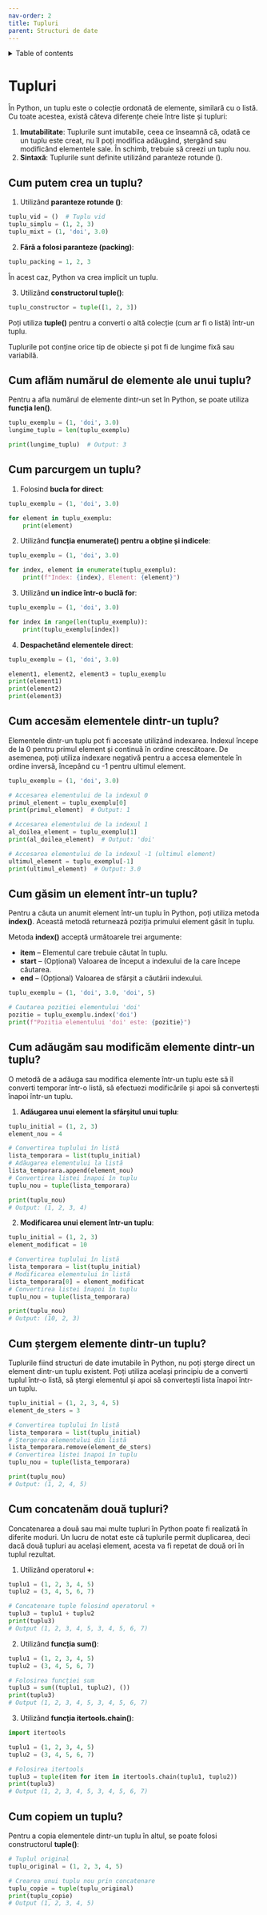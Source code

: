 ```yaml
---
nav-order: 2
title: Tupluri
parent: Structuri de date
---
```


<details markdown="block">
  <summary>
    Table of contents
  </summary>
  {: .text-delta }
1. TOC
{:toc}
</details>

# Tupluri

În Python, un tuplu este o colecție ordonată de elemente, similară cu o listă. Cu toate acestea, există câteva diferențe cheie între liste și tupluri:

1. **Imutabilitate**: Tuplurile sunt imutabile, ceea ce înseamnă că, odată ce un tuplu este creat, nu îl poți modifica adăugând, ștergând sau modificând elementele sale. În schimb, trebuie să creezi un tuplu nou.
2. **Sintaxă**: Tuplurile sunt definite utilizând paranteze rotunde ().

## Cum putem crea un tuplu?
1. Utilizând **paranteze rotunde ()**:
```python
tuplu_vid = ()  # Tuplu vid
tuplu_simplu = (1, 2, 3)
tuplu_mixt = (1, 'doi', 3.0)
```
2. **Fără a folosi paranteze (packing)**:
```python
tuplu_packing = 1, 2, 3
```
În acest caz, Python va crea implicit un tuplu.

3. Utilizând **constructorul tuple()**:
```python
tuplu_constructor = tuple([1, 2, 3])
```
Poți utiliza **tuple()** pentru a converti o altă colecție (cum ar fi o listă) într-un tuplu.

Tuplurile pot conține orice tip de obiecte și pot fi de lungime fixă sau variabilă.
## Cum aflăm numărul de elemente ale unui tuplu?
Pentru a afla numărul de elemente dintr-un set în Python, se poate utiliza **funcția len()**.
```python
tuplu_exemplu = (1, 'doi', 3.0)
lungime_tuplu = len(tuplu_exemplu)

print(lungime_tuplu)  # Output: 3
```
## Cum parcurgem un tuplu?
1. Folosind **bucla for direct**:
```python
tuplu_exemplu = (1, 'doi', 3.0)

for element in tuplu_exemplu:
    print(element)
```
2. Utilizând **funcția enumerate() pentru a obține și indicele**:
```python
tuplu_exemplu = (1, 'doi', 3.0)

for index, element in enumerate(tuplu_exemplu):
    print(f"Index: {index}, Element: {element}")
```
3. Utilizând **un indice într-o buclă for**:
```python
tuplu_exemplu = (1, 'doi', 3.0)

for index in range(len(tuplu_exemplu)):
    print(tuplu_exemplu[index])
```
4. **Despachetând elementele direct**:
```python
tuplu_exemplu = (1, 'doi', 3.0)

element1, element2, element3 = tuplu_exemplu
print(element1)
print(element2)
print(element3)
```
## Cum accesăm elementele dintr-un tuplu?
Elementele dintr-un tuplu pot fi accesate utilizând indexarea. Indexul începe de la 0 pentru primul element și continuă în ordine crescătoare. De asemenea, poți utiliza indexare negativă pentru a accesa elementele în ordine inversă, începând cu -1 pentru ultimul element.
```python
tuplu_exemplu = (1, 'doi', 3.0)

# Accesarea elementului de la indexul 0
primul_element = tuplu_exemplu[0]
print(primul_element)  # Output: 1

# Accesarea elementului de la indexul 1
al_doilea_element = tuplu_exemplu[1]
print(al_doilea_element)  # Output: 'doi'

# Accesarea elementului de la indexul -1 (ultimul element)
ultimul_element = tuplu_exemplu[-1]
print(ultimul_element)  # Output: 3.0
```
## Cum găsim un element într-un tuplu?
Pentru a căuta un anumit element într-un tuplu în Python, poți utiliza metoda **index()**. Această metodă returnează poziția primului element găsit în tuplu.

Metoda **index()** acceptă următoarele trei argumente:

- **item** – Elementul care trebuie căutat în tuplu.
- **start** – (Opțional) Valoarea de început a indexului de la care începe căutarea.
- **end** – (Opțional) Valoarea de sfârșit a căutării indexului.
```python
tuplu_exemplu = (1, 'doi', 3.0, 'doi', 5)

# Cautarea pozitiei elementului 'doi'
pozitie = tuplu_exemplu.index('doi')
print(f"Pozitia elementului 'doi' este: {pozitie}")
```
## Cum adăugăm sau modificăm elemente dintr-un tuplu?
O metodă de a adăuga sau modifica elemente într-un tuplu este să îl converti temporar într-o listă, să efectuezi modificările și apoi să convertești înapoi într-un tuplu.
 
1. **Adăugarea unui element la sfârșitul unui tuplu**:
```python
tuplu_initial = (1, 2, 3)
element_nou = 4

# Convertirea tuplului în listă
lista_temporara = list(tuplu_initial)
# Adăugarea elementului la listă
lista_temporara.append(element_nou)
# Convertirea listei înapoi în tuplu
tuplu_nou = tuple(lista_temporara)

print(tuplu_nou)
# Output: (1, 2, 3, 4) 
```
2. **Modificarea unui element într-un tuplu**:
```python
tuplu_initial = (1, 2, 3)
element_modificat = 10

# Convertirea tuplului în listă
lista_temporara = list(tuplu_initial)
# Modificarea elementului în listă
lista_temporara[0] = element_modificat
# Convertirea listei înapoi în tuplu
tuplu_nou = tuple(lista_temporara)

print(tuplu_nou)
# Output: (10, 2, 3)
 ```
## Cum ștergem elemente dintr-un tuplu?
Tuplurile fiind structuri de date imutabile în Python, nu poți șterge direct un element dintr-un tuplu existent. Poți utiliza același principiu de a converti tuplul într-o listă, să ștergi elementul și apoi să convertești lista înapoi într-un tuplu.
```python
tuplu_initial = (1, 2, 3, 4, 5)
element_de_sters = 3

# Convertirea tuplului în listă
lista_temporara = list(tuplu_initial)
# Ștergerea elementului din listă
lista_temporara.remove(element_de_sters)
# Convertirea listei înapoi în tuplu
tuplu_nou = tuple(lista_temporara)

print(tuplu_nou)
# Output: (1, 2, 4, 5)
```
## Cum concatenăm două tupluri?
Concatenarea a două sau mai multe tupluri în Python poate fi realizată în diferite moduri. Un lucru de notat este că tuplurile permit duplicarea, deci dacă două tupluri au același element, acesta va fi repetat de două ori în tuplul rezultat.
1. Utilizând operatorul **+**:
```python
tuplu1 = (1, 2, 3, 4, 5)
tuplu2 = (3, 4, 5, 6, 7)

# Concatenare tuple folosind operatorul +
tuplu3 = tuplu1 + tuplu2
print(tuplu3)
# Output (1, 2, 3, 4, 5, 3, 4, 5, 6, 7)
```
2. Utilizând **funcția sum()**:
```python
tuplu1 = (1, 2, 3, 4, 5)
tuplu2 = (3, 4, 5, 6, 7)

# Folosirea funcției sum
tuplu3 = sum((tuplu1, tuplu2), ())
print(tuplu3)
# Output (1, 2, 3, 4, 5, 3, 4, 5, 6, 7)
```
3. Utilizând **funcția itertools.chain()**:
```python
import itertools

tuplu1 = (1, 2, 3, 4, 5)
tuplu2 = (3, 4, 5, 6, 7)

# Folosirea itertools
tuplu3 = tuple(item for item in itertools.chain(tuplu1, tuplu2))
print(tuplu3)
# Output (1, 2, 3, 4, 5, 3, 4, 5, 6, 7)
```
## Cum copiem un tuplu?
Pentru a copia elementele dintr-un tuplu în altul, se poate folosi constructorul **tuple()**:
```python
# Tuplul original
tuplu_original = (1, 2, 3, 4, 5)

# Crearea unui tuplu nou prin concatenare
tuplu_copie = tuple(tuplu_original)
print(tuplu_copie)
# Output (1, 2, 3, 4, 5)
```
